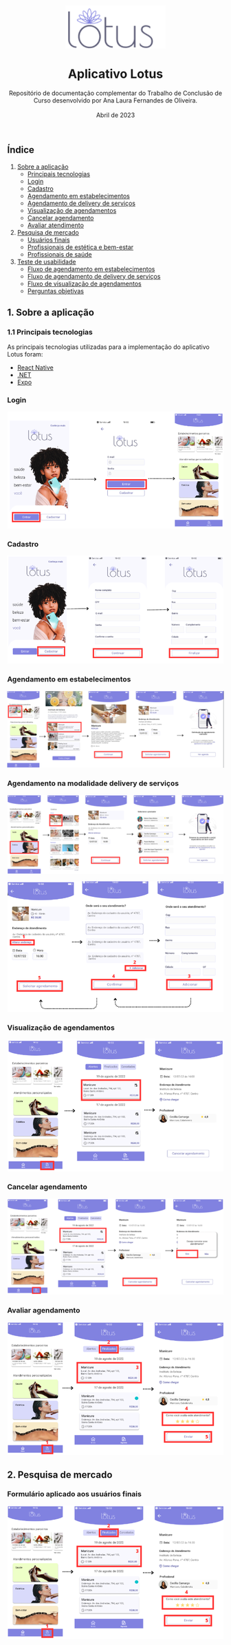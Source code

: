 <p align="center">
  <img src="resources\images\Aplicativo\logo.png" alt="logotipo_lotus" width="auto" height="100">
  <h1 align="center">Aplicativo Lotus</h1>
  <p align="center">
    Repositório de documentação complementar do Trabalho de Conclusão de Curso desenvolvido por Ana Laura Fernandes de Oliveira.
    <br /><br />
    Abril de 2023
  </p>
</p>

<br />

## Índice

1. [Sobre a aplicação](#sobre-a-aplicação)
    - [Principais tecnologias](#principais-tecnologias)
    - [Login](#login)
    - [Cadastro](#cadastro)
    - [Agendamento em estabelecimentos](#agendamento-estabelecimentos)
    - [Agendamento de delivery de serviços](#agendamento-personalizado)
    - [Visualização de agendamentos](#agenda)
    - [Cancelar agendamento](#cancelamento)
    - [Avaliar atendimento](#avaliação)
2. [Pesquisa de mercado](#pesquisa-mercado)
    - [Usuários finais](#usuarios)
    - [Profissionais de estética e bem-estar](#profissionais-estetica)
    - [Profissionais de saúde](#profissionais-saude)
3. [Teste de usabilidade](#teste-usabilidade)
    - [Fluxo de agendamento em estabelecimentos](#teste-agendamento-estabelecimentos)
    - [Fluxo de agendamento de delivery de serviços](#teste-agendamento-personalizado)
    - [Fluxo de visualização de agendamentos](#teste-visualização-de-agendamentos)
    - [Perguntas objetivas](#objetivas)


## 1. Sobre a aplicação
### 1.1 Principais tecnologias
As principais tecnologias utilizadas para a implementação do aplicativo Lotus foram:
- [React Native](https://reactnative.dev/)
- [.NET](https://dotnet.microsoft.com/pt-br/)
- [Expo](https://expo.dev/)

### Login
![Fluxo de login](resources\images\Fluxos\login.png)

### Cadastro
![Fluxo de cadastro](resources\images\Fluxos\cadastro.png)

### Agendamento em estabelecimentos 
![Fluxo de agendamento em estabelecimentos](resources\images\Fluxos\agendamento_estabelecimento.png)

### Agendamento na modalidade delivery de serviços
![Fluxo de agendamento na modalidade delivery de serviços](resources\images\Fluxos\agendamento_delivery.png)

![Alteração de endereço no fluxo de agendamento](resources\images\Fluxos\alterar_endereco.png)

### Visualização de agendamentos
![Fluxo de visualização de agendamentos](resources\images\Fluxos\visualizar_agendamento.png)

### Cancelar agendamento
![Fluxo de cancelamento de agendamento](resources\images\Fluxos\cancelar.png)

### Avaliar agendamento
![Fluxo de avaliação de agendamento](resources\images\Fluxos\avaliacao.png)

## 2. Pesquisa de mercado
### Formulário aplicado aos usuários finais
![Gênero dos participante](resources\images\Fluxos\avaliacao.png)